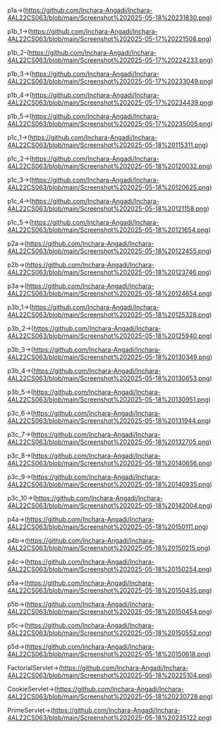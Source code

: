 p1a->(https://github.com/Inchara-Angadi/Inchara-4AL22CS063/blob/main/Screenshot%202025-05-18%20231830.png)

p1b_1->(https://github.com/Inchara-Angadi/Inchara-4AL22CS063/blob/main/Screenshot%202025-05-17%20221508.png)

p1b_2-(https://github.com/Inchara-Angadi/Inchara-4AL22CS063/blob/main/Screenshot%202025-05-17%20224233.png)

p1b_3->(https://github.com/Inchara-Angadi/Inchara-4AL22CS063/blob/main/Screenshot%202025-05-17%20233049.png)

p1b_4->(https://github.com/Inchara-Angadi/Inchara-4AL22CS063/blob/main/Screenshot%202025-05-17%20234439.png)

p1b_5->(https://github.com/Inchara-Angadi/Inchara-4AL22CS063/blob/main/Screenshot%202025-05-17%20235005.png)

p1c_1->(https://github.com/Inchara-Angadi/Inchara-4AL22CS063/blob/main/Screenshot%202025-05-18%20115311.png)

p1c_2->(https://github.com/Inchara-Angadi/Inchara-4AL22CS063/blob/main/Screenshot%202025-05-18%20120032.png)

p1c_3->(https://github.com/Inchara-Angadi/Inchara-4AL22CS063/blob/main/Screenshot%202025-05-18%20120625.png)

p1c_4->(https://github.com/Inchara-Angadi/Inchara-4AL22CS063/blob/main/Screenshot%202025-05-18%20121158.png)

p1c_5->(https://github.com/Inchara-Angadi/Inchara-4AL22CS063/blob/main/Screenshot%202025-05-18%20121654.png)

p2a->(https://github.com/Inchara-Angadi/Inchara-4AL22CS063/blob/main/Screenshot%202025-05-18%20122455.png)

p2b->(https://github.com/Inchara-Angadi/Inchara-4AL22CS063/blob/main/Screenshot%202025-05-18%20123746.png)

p3a->(https://github.com/Inchara-Angadi/Inchara-4AL22CS063/blob/main/Screenshot%202025-05-18%20124654.png)

p3b_1->(https://github.com/Inchara-Angadi/Inchara-4AL22CS063/blob/main/Screenshot%202025-05-18%20125328.png)

p3b_2->(https://github.com/Inchara-Angadi/Inchara-4AL22CS063/blob/main/Screenshot%202025-05-18%20125940.png)

p3b_3->(https://github.com/Inchara-Angadi/Inchara-4AL22CS063/blob/main/Screenshot%202025-05-18%20130349.png)

p3b_4->(https://github.com/Inchara-Angadi/Inchara-4AL22CS063/blob/main/Screenshot%202025-05-18%20130653.png)

p3b_5->(https://github.com/Inchara-Angadi/Inchara-4AL22CS063/blob/main/Screenshot%202025-05-18%20130951.png)

p3c_6->(https://github.com/Inchara-Angadi/Inchara-4AL22CS063/blob/main/Screenshot%202025-05-18%20131944.png)

p3c_7->(https://github.com/Inchara-Angadi/Inchara-4AL22CS063/blob/main/Screenshot%202025-05-18%20132705.png)

p3c_8->(https://github.com/Inchara-Angadi/Inchara-4AL22CS063/blob/main/Screenshot%202025-05-18%20140656.png)

p3c_9->(https://github.com/Inchara-Angadi/Inchara-4AL22CS063/blob/main/Screenshot%202025-05-18%20140935.png)

p3c_10->(https://github.com/Inchara-Angadi/Inchara-4AL22CS063/blob/main/Screenshot%202025-05-18%20142004.png)

p4a->(https://github.com/Inchara-Angadi/Inchara-4AL22CS063/blob/main/Screenshot%202025-05-18%20150111.png)

p4b->(https://github.com/Inchara-Angadi/Inchara-4AL22CS063/blob/main/Screenshot%202025-05-18%20150215.png)

p4c->(https://github.com/Inchara-Angadi/Inchara-4AL22CS063/blob/main/Screenshot%202025-05-18%20150254.png)

p5a->(https://github.com/Inchara-Angadi/Inchara-4AL22CS063/blob/main/Screenshot%202025-05-18%20150435.png)

p5b->(https://github.com/Inchara-Angadi/Inchara-4AL22CS063/blob/main/Screenshot%202025-05-18%20150454.png)

p5c->(https://github.com/Inchara-Angadi/Inchara-4AL22CS063/blob/main/Screenshot%202025-05-18%20150552.png)

p5d->(https://github.com/Inchara-Angadi/Inchara-4AL22CS063/blob/main/Screenshot%202025-05-18%20150618.png)

FactorialServlet->(https://github.com/Inchara-Angadi/Inchara-4AL22CS063/blob/main/Screenshot%202025-05-18%20225104.png)

CookieServlet->(https://github.com/Inchara-Angadi/Inchara-4AL22CS063/blob/main/Screenshot%202025-05-18%20230728.png)

PrimeServlet->(https://github.com/Inchara-Angadi/Inchara-4AL22CS063/blob/main/Screenshot%202025-05-18%20235122.png)
